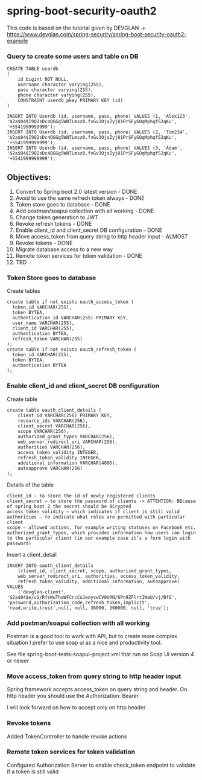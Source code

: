 # spring-boot-security-oauth2
This code is based on the tutorial given by DEVGLAN -> https://www.devglan.com/spring-security/spring-boot-security-oauth2-example

### Query to create some users and table on DB
```
CREATE TABLE userdb
(
    id bigint NOT NULL,
    username character varying(255),
    pass character varying(255),
	phone character varying(255),
    CONSTRAINT userdb_pkey PRIMARY KEY (id)
)
```
```
INSERT INTO Userdb (id, username, pass, phone) VALUES (1, 'Alex123', '$2a$04$I9Q2sDc4QGGg5WNTLmsz0.fvGv3OjoZyj81PrSFyGOqMphqfS2qKu', '+5541999999999');
INSERT INTO Userdb (id, username, pass, phone) VALUES (2, 'Tom234', '$2a$04$I9Q2sDc4QGGg5WNTLmsz0.fvGv3OjoZyj81PrSFyGOqMphqfS2qKu', '+5541999999999');
INSERT INTO Userdb (id, username, pass, phone) VALUES (3, 'Adam', '$2a$04$I9Q2sDc4QGGg5WNTLmsz0.fvGv3OjoZyj81PrSFyGOqMphqfS2qKu', '+5541999999999');
```
## Objectives:
1. Convert to Spring boot 2.0 latest version - DONE
2. Avoid to use the same refresh token always - DONE
3. Token store goes to database - DONE
4. Add postman/soapui collection with all working - DONE
5. Change token generation to JWT
6. Revoke refresh tokens - DONE
7. Enable client_id and client_secret DB configuration - DONE
8. Move access_token from query string to http header input - ALMOST
9. Revoke tokens - DONE
10. Migrate database access to a new way
11. Remote token services for token validation - DONE
12. TBD

### Token Store goes to database
Create tables
```
create table if not exists oauth_access_token (
  token_id VARCHAR(255),
  token BYTEA,
  authentication_id VARCHAR(255) PRIMARY KEY,
  user_name VARCHAR(255),
  client_id VARCHAR(255),
  authentication BYTEA,
  refresh_token VARCHAR(255)
);
create table if not exists oauth_refresh_token (
  token_id VARCHAR(255),
  token BYTEA,
  authentication BYTEA
);
```
### Enable client_id and client_secret DB configuration
Create table
```
create table oauth_client_details (
    client_id VARCHAR(256) PRIMARY KEY,
    resource_ids VARCHAR(256),
    client_secret VARCHAR(256),
    scope VARCHAR(256),
    authorized_grant_types VARCHAR(256),
    web_server_redirect_uri VARCHAR(256),
    authorities VARCHAR(256),
    access_token_validity INTEGER,
    refresh_token_validity INTEGER,
    additional_information VARCHAR(4096),
    autoapprove VARCHAR(256)
);
```
Details of the table
```
client_id – to store the id of newly registered clients
client_secret – to store the password of clients -> ATTENTION: BEcause of spring boot 2 the secret should be BCrypted
access_token_validity – which indicates if client is still valid
authorities – to indicate what roles are permitted with particular client
scope – allowed actions, for example writing statuses on Facebook etc.
authorized_grant_types, which provides information how users can login to the particular client (in our example case it’s a form login with password)
```
Insert a client_detail
```
INSERT INTO oauth_client_details
    (client_id, client_secret, scope, authorized_grant_types,
    web_server_redirect_uri, authorities, access_token_validity,
    refresh_token_validity, additional_information, autoapprove)
VALUES
    ('devglan-client', '$2a$04$e/c1/RfsWuThaWFCrcCuJeoyvwCV0URN/6Pn9ZFlrtIWaU/vj/BfG', 'password,authorization_code,refresh_token,implicit', 'read,write,trust',null, null, 36000, 360000, null, 'true');
```

### Add postman/soapui collection with all working
Postman is a good tool to work with API, but to create more complex situation I prefer to use soap ui as a nice and productivity tool.

See file spring-boot-tests-soapui-project.xml that run on Soap Ui version 4 or newer

### Move access_token from query string to http header input
Spring framework accepts access_token on query string and header.
On http header you should use the Authorization: Bearer <Token>

I will look forward on how to accept only on http header

### Revoke tokens 
Added TokenController to handle revoke actions

### Remote token services for token validation
Configured Authorization Server to enable check_token endpoint to validate if a token is still valid